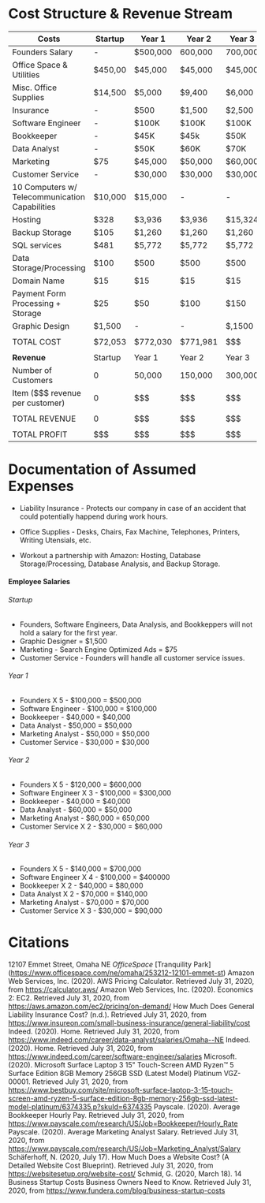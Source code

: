 # Cost Structure & Revenue Stream


| Costs | Startup | Year 1 | Year 2 | Year 3 |
|---|---|---|---|---|
|Founders Salary | - | $500,000 | 600,000 | 700,000|
|Office Space & Utilities | $450,00 | $45,000 | $45,000 | $45,000 |
|Misc. Office Supplies | $14,500 | $5,000 | $9,400 | $6,000 |
|Insurance | - | $500 | $1,500 | $2,500 |
|Software Engineer | - | $100K | $100K | $100K |
|Bookkeeper | - | $45K | $45k | $50K |
|Data Analyst | - | $50K | $60K | $70K |
|Marketing | $75 | $45,000 | $50,000 | $60,000 |
|Customer Service | - | $30,000 | $30,000 | $30,000|
|10 Computers w/ Telecommunication Capabilities | $10,000 | $15,000 | - | - |
|Hosting | $328 | $3,936| $3,936 | $15,324 |
|Backup Storage | $105 | $1,260 | $1,260 | $1,260 |
|SQL services | $481 | $5,772 | $5,772 | $5,772 |
|Data Storage/Processing | $100| $500 | $500 | $500 |
|Domain Name | $15 | $15 | $15 | $15 |
|Payment Form Processing + Storage | $25 | $50 | $100 | $150 |
|Graphic Design | $1,500 | - | - | $,1500 |
| | | | | |
|TOTAL COST | $72,053 | $772,030 | $771,981| $$$ |
| | | | | |
| **Revenue** |Startup | Year 1 | Year 2 | Year 3 |
|Number of Customers | 0 | 50,000 | 150,000 | 300,000 |
|Item ($$$ revenue per customer) | 0 | $$$ | $$$ | $$$ |
| | | | | |
| TOTAL REVENUE | 0 | $$$ | $$$ | $$$ |
| | | | | |
| TOTAL PROFIT | $$$ | $$$ | $$$ | $$$ |
# Documentation of Assumed Expenses

- Liability Insurance - Protects our company in case of an accident that could potentially happend during work hours.

- Office Supplies - Desks, Chairs, Fax Machine, Telephones, Printers, Writing Utensials, etc.

- Workout a partnership with Amazon: Hosting, Database Storage/Processing, Database Analysis, and Backup Storage. 

#### Employee Salaries
###### Startup
- Founders, Software Engineers, Data Analysis, and Bookkeppers will not hold a salary for the first year.
- Graphic Designer = $1,500
- Marketing - Search Engine Optimized Ads = $75
- Customer Service - Founders will handle all customer service issues.
###### Year 1
- Founders X 5 - $100,000 = $500,000
- Software Engineer - $100,000 = $100,000
- Bookkeeper - $40,000 = $40,000
- Data Analyst - $50,000 = $50,000
- Marketing Analyst - $50,000 = $50,000
- Customer Service - $30,000 = $30,000
###### Year 2
- Founders X 5 - $120,000 = $600,000
- Software Engineer X 3 - $100,000 = $300,000
- Bookkeeper - $40,000 = $40,000
- Data Analyst - $60,000 = $50,000
- Marketing Analyst - $60,000 = 650,000
- Customer Service X 2 - $30,000 = $60,000
###### Year 3
- Founders X 5 - $140,000 = $700,000
- Software Engineer X 4 - $100,000 = $400000
- Bookkeeper X 2 - $40,000 = $80,000
- Data Analyst X 2 - $70,000 = $140,000
- Marketing Analyst - $70,000 = $70,000
- Customer Service X 3 - $30,000 = $90,000
# Citations
12107 Emmet Street, Omaha NE *OfficeSpace* [Tranquility Park] (https://www.officespace.com/ne/omaha/253212-12101-emmet-st)
Amazon Web Services, Inc. (2020). AWS Pricing Calculator. Retrieved July 31, 2020, from https://calculator.aws/
Amazon Web Services, Inc. (2020). Economics 2: EC2. Retrieved July 31, 2020, from https://aws.amazon.com/ec2/pricing/on-demand/
How Much Does General Liability Insurance Cost? (n.d.). Retrieved July 31, 2020, from https://www.insureon.com/small-business-insurance/general-liability/cost
Indeed. (2020). Home. Retrieved July 31, 2020, from https://www.indeed.com/career/data-analyst/salaries/Omaha--NE
Indeed. (2020). Home. Retrieved July 31, 2020, from https://www.indeed.com/career/software-engineer/salaries
Microsoft. (2020). Microsoft Surface Laptop 3 15" Touch-Screen AMD Ryzen™ 5 Surface Edition 8GB Memory 256GB SSD (Latest Model) Platinum VGZ-00001. Retrieved July 31, 2020, from https://www.bestbuy.com/site/microsoft-surface-laptop-3-15-touch-screen-amd-ryzen-5-surface-edition-8gb-memory-256gb-ssd-latest-model-platinum/6374335.p?skuId=6374335
Payscale. (2020). Average Bookkeeper Hourly Pay. Retrieved July 31, 2020, from https://www.payscale.com/research/US/Job=Bookkeeper/Hourly_Rate
Payscale. (2020). Average Marketing Analyst Salary. Retrieved July 31, 2020, from https://www.payscale.com/research/US/Job=Marketing_Analyst/Salary
Schäferhoff, N. (2020, July 17). How Much Does a Website Cost? (A Detailed Website Cost Blueprint). Retrieved July 31, 2020, from https://websitesetup.org/website-cost/
Schmid, G. (2020, March 18). 14 Business Startup Costs Business Owners Need to Know. Retrieved July 31, 2020, from https://www.fundera.com/blog/business-startup-costs

